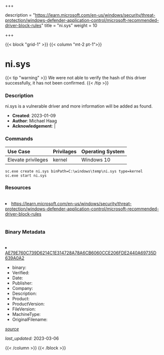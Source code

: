 +++

description = "https://learn.microsoft.com/en-us/windows/security/threat-protection/windows-defender-application-control/microsoft-recommended-driver-block-rules"
title = "ni.sys"
weight = 10

+++


{{< block "grid-1" >}}
{{< column "mt-2 pt-1">}}




# ni.sys 


{{< tip "warning" >}}
We were not able to verify the hash of this driver successfully, it has not been confirmed.
{{< /tip >}}




### Description


ni.sys is a vulnerable driver and more information will be added as found.


- **Created**: 2023-01-09
- **Author**: Michael Haag
- **Acknowledgement**:  | [](https://twitter.com/)

### Commands

| Use Case | Privilages | Operating System | 
|:---- | ---- | ---- |
| Elevate privileges | kernel | Windows 10 |

```
sc.exe create ni.sys binPath=C:\windows\temp\ni.sys type=kernel
sc.exe start ni.sys
```

### Resources
<br>


<li><a href=" https://learn.microsoft.com/en-us/windows/security/threat-protection/windows-defender-application-control/microsoft-recommended-driver-block-rules"> https://learn.microsoft.com/en-us/windows/security/threat-protection/windows-defender-application-control/microsoft-recommended-driver-block-rules</a></li>


<br>


### Binary Metadata
<br>



<li><a href="https://www.virustotal.com/gui/file/AE79E760C739D6214C1E314728A78A6CB6060CCE206FDE2440A69735D639A0A2">AE79E760C739D6214C1E314728A78A6CB6060CCE206FDE2440A69735D639A0A2</a></li>



- binary: 
- Verified: 
- Date: 
- Publisher: 
- Company: 
- Description: 
- Product: 
- ProductVersion: 
- FileVersion: 
- MachineType: 
- OriginalFilename: 

[*source*](https://github.com/magicsword-io/LOLDrivers/tree/main/yaml/ni.sys.yml)

*last_updated:* 2023-03-06


{{< /column >}}
{{< /block >}}
